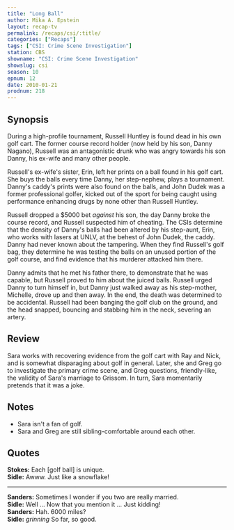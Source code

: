 ```yaml
---
title: "Long Ball"
author: Mika A. Epstein
layout: recap-tv
permalink: /recaps/csi/:title/
categories: ["Recaps"]
tags: ["CSI: Crime Scene Investigation"]
station: CBS
showname: "CSI: Crime Scene Investigation"
showslug: csi
season: 10
epnum: 12  
date: 2010-01-21
prodnum: 218  
---
```


## Synopsis

During a high-profile tournament, Russell Huntley is found dead in his own golf cart. The former course record holder (now held by his son, Danny Nagano), Russell was an antagonistic drunk who was angry towards his son Danny, his ex-wife and many other people.

Russell's ex-wife's sister, Erin, left her prints on a ball found in his golf cart. She buys the balls every time Danny, her step-nephew, plays a tournament. Danny's caddy's prints were also found on the balls, and John Dudek was a former professional golfer, kicked out of the sport for being caught using performance enhancing drugs by none other than Russell Huntley.

Russell dropped a $5000 bet _against_ his son, the day Danny broke the course record, and Russell suspected him of cheating. The CSIs determine that the density of Danny's balls had been altered by his step-aunt, Erin, who works with lasers at UNLV, at the behest of John Dudek, the caddy. Danny had never known about the tampering. When they find Russell's golf bag, they determine he was testing the balls on an unused portion of the golf course, and find evidence that his murderer attacked him there.

Danny admits that he met his father there, to demonstrate that he was capable, but Russell proved to him about the juiced balls. Russell urged Danny to turn himself in, but Danny just walked away as his step-mother, Michelle, drove up and then away. In the end, the death was determined to be accidental. Russell had been banging the golf club on the ground, and the head snapped, bouncing and stabbing him in the neck, severing an artery.

## Review

Sara works with recovering evidence from the golf cart with Ray and Nick, and is somewhat disparaging about golf in general. Later, she and Greg go to investigate the primary crime scene, and Greg questions, friendly-like, the validity of Sara's marriage to Grissom. In turn, Sara momentarily pretends that it was a joke.

## Notes

* Sara isn't a fan of golf.  
* Sara and Greg are still sibling-comfortable around each other.

## Quotes

**Stokes:** Each [golf ball] is unique.  
**Sidle:** Awww. Just like a snowflake!

- - -

**Sanders:** Sometimes I wonder if you two are really married.  
**Sidle:** Well ... Now that you mention it ... Just kidding!  
**Sanders:** Hah. 6000 miles?  
**Sidle:** *_grinning_* So far, so good.
